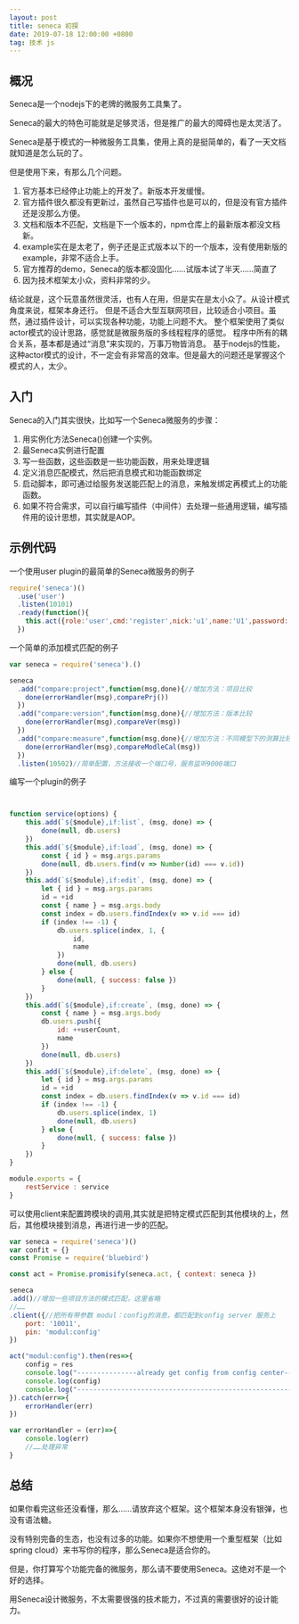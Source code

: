 ```yaml
---
layout: post
title: seneca 初探
date: 2019-07-18 12:00:00 +0800
tag: 技术 js
---
```


## 概况

Seneca是一个nodejs下的老牌的微服务工具集了。

Seneca的最大的特色可能就是足够灵活，但是推广的最大的障碍也是太灵活了。

Seneca是基于模式的一种微服务工具集，使用上真的是挺简单的，看了一天文档就知道是怎么玩的了。

但是使用下来，有那么几个问题。

1. 官方基本已经停止功能上的开发了。新版本开发缓慢。
2. 官方插件很久都没有更新过，虽然自己写插件也是可以的，但是没有官方插件还是没那么方便。
3. 文档和版本不匹配，文档是下一个版本的，npm仓库上的最新版本都没文档新。
4. example实在是太老了，例子还是正式版本以下的一个版本，没有使用新版的example，非常不适合上手。
5. 官方推荐的demo，Seneca的版本都没固化……试版本试了半天……简直了
6. 因为技术框架太小众，资料非常的少。

结论就是，这个玩意虽然很灵活，也有人在用，但是实在是太小众了。从设计模式角度来说，框架本身还行。
但是不适合大型互联网项目，比较适合小项目。虽然，通过插件设计，可以实现各种功能，功能上问题不大。
整个框架使用了类似actor模式的设计思路，感觉就是微服务版的多线程程序的感觉。
程序中所有的耦合关系，基本都是通过“消息”来实现的，万事万物皆消息。
基于nodejs的性能，这种actor模式的设计，不一定会有非常高的效率。但是最大的问题还是掌握这个模式的人，太少。

## 入门

Seneca的入门其实很快，比如写一个Seneca微服务的步骤：

1. 用实例化方法Seneca()创建一个实例。
2. 最Seneca实例进行配置
3. 写一些函数，这些函数是一些功能函数，用来处理逻辑
4. 定义消息匹配模式，然后把消息模式和功能函数绑定
5. 启动脚本，即可通过给服务发送能匹配上的消息，来触发绑定再模式上的功能函数。
6. 如果不符合需求，可以自行编写插件（中间件）去处理一些通用逻辑，编写插件用的设计思想，其实就是AOP。

## 示例代码

一个使用user plugin的最简单的Seneca微服务的例子

```js
require('seneca')()
  .use('user')
  .listen(10101)
  .ready(function(){
    this.act({role:'user',cmd:'register',nick:'u1',name:'U1',password:'u1'})
  })
```

一个简单的添加模式匹配的例子

```js
var seneca = require('seneca').()

seneca
  .add("compare:project",function(msg,done){//增加方法：项目比较
    done(errorHandler(msg),comparePrj())
  })
  .add("compare:version",function(msg,done){//增加方法：版本比较
    done(errorHandler(msg),compareVer(msg))
  })
  .add("compare:measure",function(msg,done){//增加方法：不同模型下的测算比较
    done(errorHandler(msg),compareModleCal(msg))
  })
  .listen(10502)//简单配置，方法接收一个端口号，服务监听9000端口
```

编写一个plugin的例子

```js


function service(options) {
    this.add(`${$module},if:list`, (msg, done) => {
        done(null, db.users)
    })
    this.add(`${$module},if:load`, (msg, done) => {
        const { id } = msg.args.params
        done(null, db.users.find(v => Number(id) === v.id))
    })
    this.add(`${$module},if:edit`, (msg, done) => {
        let { id } = msg.args.params
        id = +id
        const { name } = msg.args.body
        const index = db.users.findIndex(v => v.id === id)
        if (index !== -1) {
            db.users.splice(index, 1, {
                id,
                name
            })
            done(null, db.users)
        } else {
            done(null, { success: false })
        }
    })
    this.add(`${$module},if:create`, (msg, done) => {
        const { name } = msg.args.body
        db.users.push({
            id: ++userCount,
            name
        })
        done(null, db.users)
    })
    this.add(`${$module},if:delete`, (msg, done) => {
        let { id } = msg.args.params
        id = +id
        const index = db.users.findIndex(v => v.id === id)
        if (index !== -1) {
            db.users.splice(index, 1)
            done(null, db.users)
        } else {
            done(null, { success: false })
        }
    })
}

module.exports = {
    restService : service
}
```

可以使用client来配置跨模块的调用,其实就是把特定模式匹配到其他模块的上，然后，其他模块接到消息，再进行进一步的匹配。

```js
var seneca = require('seneca')()
var confit = {}
const Promise = require('bluebird')

const act = Promise.promisify(seneca.act, { context: seneca })

seneca
.add()//增加一些项目方法的模式匹配，这里省略
//……
.client({//把所有带参数 modul：config的消息，都匹配到config server 服务上
    port: '10011',
    pin: 'modul:config'
})

act("modul:config").then(res=>{
    config = res
    console.log("---------------already get config from config center-----------------")
    console.log(config)
    console.log("---------------------------------------------------------------------")
}).catch(err=>{
    errorHandler(err)
})

var errorHandler = (err)=>{
    console.log(err)
    //……处理异常
}

```

## 总结

如果你看完这些还没看懂，那么……请放弃这个框架。这个框架本身没有银弹，也没有语法糖。

没有特别完备的生态，也没有过多的功能。如果你不想使用一个重型框架（比如spring cloud）来书写你的程序，那么Seneca是适合你的。

但是，你打算写个功能完备的微服务，那么请不要使用Seneca。这绝对不是一个好的选择。

用Seneca设计微服务，不太需要很强的技术能力，不过真的需要很好的设计能力。

